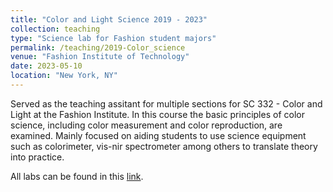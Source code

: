```yaml
---
title: "Color and Light Science 2019 - 2023"
collection: teaching
type: "Science lab for Fashion student majors"
permalink: /teaching/2019-Color_science
venue: "Fashion Institute of Technology"
date: 2023-05-10
location: "New York, NY"
---
```


Served as the teaching assitant for multiple sections for SC 332 - Color and Light at the Fashion Institute.
In this course the basic principles of color science, including color measurement and color reproduction, are examined.
Mainly focused on aiding students to use science equipment such as colorimeter, vis-nir spectrometer among others to translate theory into practice.

All labs can be found in this [link](https://physicslabs.ccnysites.cuny.edu/).
